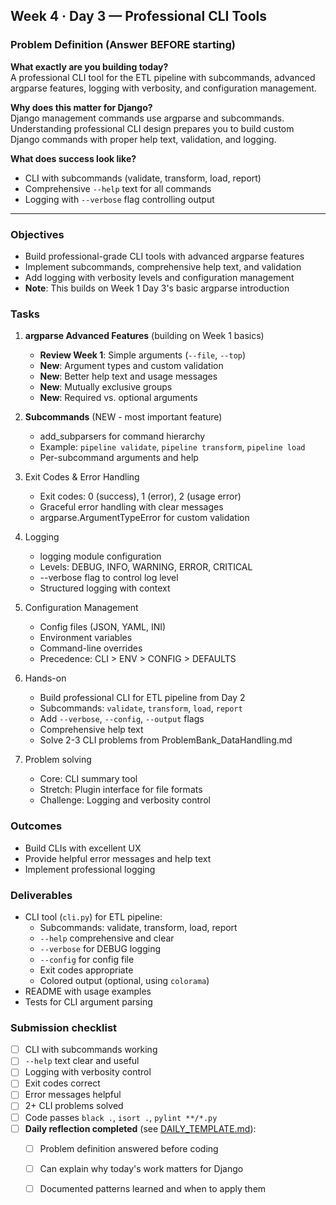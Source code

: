 ## Week 4 · Day 3 — Professional CLI Tools

### Problem Definition (Answer BEFORE starting)
**What exactly are you building today?**  
A professional CLI tool for the ETL pipeline with subcommands, advanced argparse features, logging with verbosity, and configuration management.

**Why does this matter for Django?**  
Django management commands use argparse and subcommands. Understanding professional CLI design prepares you to build custom Django commands with proper help text, validation, and logging.

**What does success look like?**  
- CLI with subcommands (validate, transform, load, report)
- Comprehensive `--help` text for all commands
- Logging with `--verbose` flag controlling output

---

### Objectives
- Build professional-grade CLI tools with advanced argparse features
- Implement subcommands, comprehensive help text, and validation
- Add logging with verbosity levels and configuration management
- **Note**: This builds on Week 1 Day 3's basic argparse introduction

### Tasks
1) **argparse Advanced Features** (building on Week 1 basics)
   - **Review Week 1**: Simple arguments (`--file`, `--top`)
   - **New**: Argument types and custom validation
   - **New**: Better help text and usage messages
   - **New**: Mutually exclusive groups
   - **New**: Required vs. optional arguments

2) **Subcommands** (NEW - most important feature)
   - add_subparsers for command hierarchy
   - Example: `pipeline validate`, `pipeline transform`, `pipeline load`
   - Per-subcommand arguments and help

3) Exit Codes & Error Handling
   - Exit codes: 0 (success), 1 (error), 2 (usage error)
   - Graceful error handling with clear messages
   - argparse.ArgumentTypeError for custom validation

4) Logging
   - logging module configuration
   - Levels: DEBUG, INFO, WARNING, ERROR, CRITICAL
   - --verbose flag to control log level
   - Structured logging with context

5) Configuration Management
   - Config files (JSON, YAML, INI)
   - Environment variables
   - Command-line overrides
   - Precedence: CLI > ENV > CONFIG > DEFAULTS

6) Hands-on
   - Build professional CLI for ETL pipeline from Day 2
   - Subcommands: `validate`, `transform`, `load`, `report`
   - Add `--verbose`, `--config`, `--output` flags
   - Comprehensive help text
   - Solve 2-3 CLI problems from ProblemBank_DataHandling.md

7) Problem solving
   - Core: CLI summary tool
   - Stretch: Plugin interface for file formats
   - Challenge: Logging and verbosity control

### Outcomes
- Build CLIs with excellent UX
- Provide helpful error messages and help text
- Implement professional logging

### Deliverables
- CLI tool (`cli.py`) for ETL pipeline:
  - Subcommands: validate, transform, load, report
  - `--help` comprehensive and clear
  - `--verbose` for DEBUG logging
  - `--config` for config file
  - Exit codes appropriate
  - Colored output (optional, using `colorama`)
- README with usage examples
- Tests for CLI argument parsing

### Submission checklist
- [ ] CLI with subcommands working
- [ ] `--help` text clear and useful
- [ ] Logging with verbosity control
- [ ] Exit codes correct
- [ ] Error messages helpful
- [ ] 2+ CLI problems solved
- [ ] Code passes `black .`, `isort .`, `pylint **/*.py`
- [ ] **Daily reflection completed** (see [DAILY_TEMPLATE.md](../../DAILY_TEMPLATE.md)):
  - [ ] Problem definition answered before coding
  - [ ] Can explain why today's work matters for Django
  - [ ] Documented patterns learned and when to apply them


